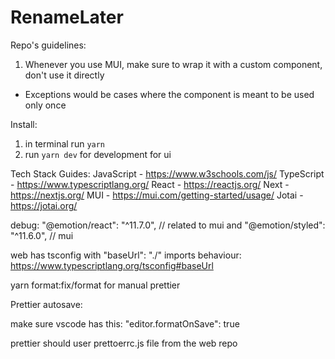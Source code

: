 # RenameLater

Repo's guidelines:

1. Whenever you use MUI, make sure to wrap it with a custom component, don't use it directly

- Exceptions would be cases where the component is meant to be used only once

Install:

1. in terminal run `yarn`
2. run `yarn dev` for development for ui

Tech Stack Guides:
JavaScript - https://www.w3schools.com/js/
TypeScript - https://www.typescriptlang.org/
React - https://reactjs.org/
Next - https://nextjs.org/
MUI - https://mui.com/getting-started/usage/
Jotai - https://jotai.org/

debug:
"@emotion/react": "^11.7.0", // related to mui
and "@emotion/styled": "^11.6.0", // mui

web has tsconfig with "baseUrl": "./"
imports behaviour: https://www.typescriptlang.org/tsconfig#baseUrl

yarn format:fix/format for manual prettier

Prettier autosave:

make sure vscode has this:
"editor.formatOnSave": true

prettier should user prettoerrc.js file from the web repo
